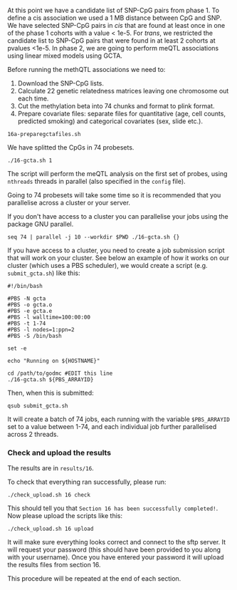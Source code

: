 At this point we have a candidate list of SNP-CpG pairs from phase 1. To define a cis association we used a 1 MB distance between CpG and SNP. We have selected SNP-CpG pairs in _cis_ that are found at least once in one of the phase 1 cohorts with a value < 1e-5. For _trans_, we restricted the candidate list to SNP-CpG pairs that were found in at least 2 cohorts at pvalues <1e-5. In phase 2, we are going to perform meQTL associations using linear mixed models using GCTA.

Before running the methQTL associations we need to:

1. Download the SNP-CpG lists.
2. Calculate 22 genetic relatedness matrices leaving one chromosome out each time.
3. Cut the methylation beta into 74 chunks and format to plink format.
4. Prepare covariate files: separate files for quantitative (age, cell counts, predicted smoking) and categorical covariates (sex, slide etc.).


```
16a-preparegctafiles.sh
```

We have splitted the CpGs in 74 probesets. 

    ./16-gcta.sh 1

The script will perform the meQTL analysis on the first set of probes, using `nthreads` threads in parallel (also specified in the `config` file). 

Going to 74 probesets will take some time so it is recommended that you parallelise across a cluster or your server.

If you don't have access to a cluster you can parallelise your jobs using the package GNU parallel.
```
seq 74 | parallel -j 10 --workdir $PWD ./16-gcta.sh {}
```

If you have access to a cluster, you need to create a job submission script that will work on your cluster. See below an example of how it works on our cluster (which uses a PBS scheduler), we would create a script (e.g. `submit_gcta.sh`) like this:
```
#!/bin/bash

#PBS -N gcta
#PBS -o gcta.o
#PBS -e gcta.e
#PBS -l walltime=100:00:00
#PBS -t 1-74
#PBS -l nodes=1:ppn=2
#PBS -S /bin/bash

set -e

echo "Running on ${HOSTNAME}"

cd /path/to/godmc #EDIT this line
./16-gcta.sh ${PBS_ARRAYID}

```

Then, when this is submitted:

```
qsub submit_gcta.sh
```

It will create a batch of 74 jobs, each running with the variable `$PBS_ARRAYID` set to a value between 1-74, and each individual job further parallelised across 2 threads.

### Check and upload the results

The results are in `results/16`.

To check that everything ran successfully, please run:

```
./check_upload.sh 16 check
```

This should tell you that `Section 16 has been successfully completed!`. Now please upload the scripts like this:

```
./check_upload.sh 16 upload
```

It will make sure everything looks correct and connect to the sftp server. It will request your password (this should have been provided to you along with your username). Once you have entered your password it will upload the results files from section 16.

This procedure will be repeated at the end of each section.